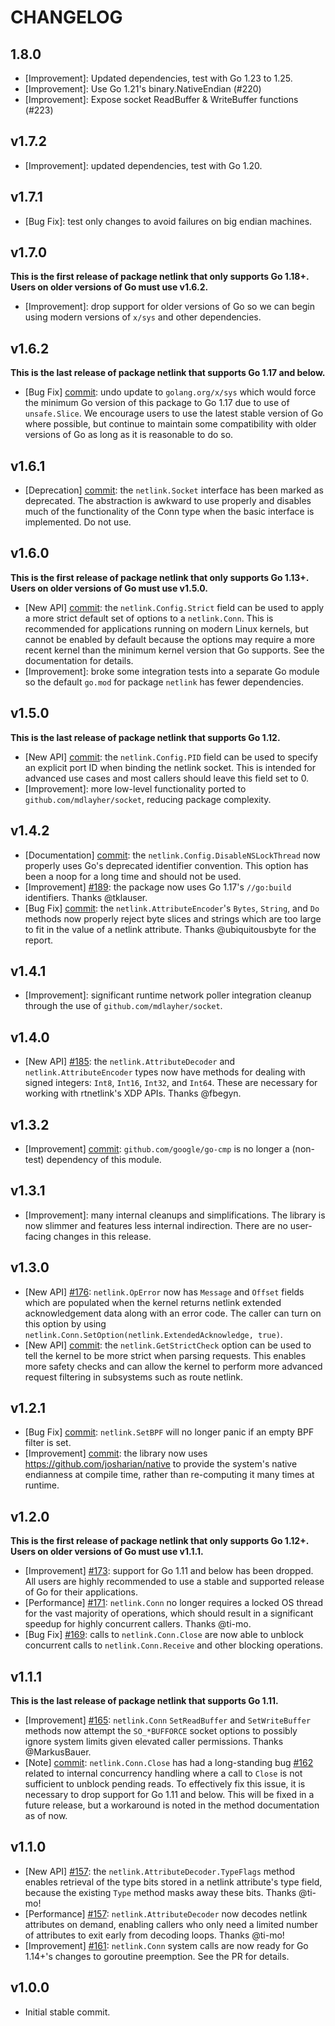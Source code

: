 # CHANGELOG

## 1.8.0

- [Improvement]: Updated dependencies, test with Go 1.23 to 1.25.
- [Improvement]: Use Go 1.21's binary.NativeEndian (#220)
- [Improvement]: Expose socket ReadBuffer & WriteBuffer functions (#223)

## v1.7.2

- [Improvement]: updated dependencies, test with Go 1.20.

## v1.7.1

- [Bug Fix]: test only changes to avoid failures on big endian machines.

## v1.7.0

**This is the first release of package netlink that only supports Go 1.18+.
Users on older versions of Go must use v1.6.2.**

- [Improvement]: drop support for older versions of Go so we can begin using
  modern versions of `x/sys` and other dependencies.

## v1.6.2

**This is the last release of package netlink that supports Go 1.17 and below.**

- [Bug Fix] [commit](https://github.com/mdlayher/netlink/commit/9f7f860d9865069cd1a6b4dee32a3095f0b841fc):
  undo update to `golang.org/x/sys` which would force the minimum Go version of
  this package to Go 1.17 due to use of `unsafe.Slice`. We encourage users to
  use the latest stable version of Go where possible, but continue to maintain
  some compatibility with older versions of Go as long as it is reasonable to do
  so.

## v1.6.1

- [Deprecation] [commit](https://github.com/mdlayher/netlink/commit/d1b69ea8697d721415c259ef8513ab699c6d3e96): 
  the `netlink.Socket` interface has been marked as deprecated. The abstraction
  is awkward to use properly and disables much of the functionality of the Conn
  type when the basic interface is implemented. Do not use.

## v1.6.0

**This is the first release of package netlink that only supports Go 1.13+.
Users on older versions of Go must use v1.5.0.**

- [New API] [commit](https://github.com/mdlayher/netlink/commit/ad9e2c41caa993e3f4b68831d6cb2cb05818275d):
  the `netlink.Config.Strict` field can be used to apply a more strict default
  set of options to a `netlink.Conn`. This is recommended for applications
  running on modern Linux kernels, but cannot be enabled by default because the
  options may require a more recent kernel than the minimum kernel version that
  Go supports. See the documentation for details.
- [Improvement]: broke some integration tests into a separate Go module so the
  default `go.mod` for package `netlink` has fewer dependencies.

## v1.5.0

**This is the last release of package netlink that supports Go 1.12.**

- [New API] [commit](https://github.com/mdlayher/netlink/commit/53a1c10065e51077659ceedf921c8f0807abe8c0):
  the `netlink.Config.PID` field can be used to specify an explicit port ID when
  binding the netlink socket. This is intended for advanced use cases and most
  callers should leave this field set to 0.
- [Improvement]: more low-level functionality ported to
  `github.com/mdlayher/socket`, reducing package complexity.

## v1.4.2

- [Documentation] [commit](https://github.com/mdlayher/netlink/commit/177e6364fb170d465d681c7c8a6283417a6d3e49):
  the `netlink.Config.DisableNSLockThread` now properly uses Go's deprecated
  identifier convention. This option has been a noop for a long time and should
  not be used.
- [Improvement] [#189](https://github.com/mdlayher/netlink/pull/189): the
  package now uses Go 1.17's `//go:build` identifiers. Thanks @tklauser.
- [Bug Fix]
  [commit](https://github.com/mdlayher/netlink/commit/fe6002e030928bd1f2a446c0b6c65e8f2df4ed5e):
  the `netlink.AttributeEncoder`'s `Bytes`, `String`, and `Do` methods now
  properly reject byte slices and strings which are too large to fit in the
  value of a netlink attribute. Thanks @ubiquitousbyte for the report.

## v1.4.1

- [Improvement]: significant runtime network poller integration cleanup through
  the use of `github.com/mdlayher/socket`.

## v1.4.0

- [New API] [#185](https://github.com/mdlayher/netlink/pull/185): the
  `netlink.AttributeDecoder` and `netlink.AttributeEncoder` types now have
  methods for dealing with signed integers: `Int8`, `Int16`, `Int32`, and
  `Int64`. These are necessary for working with rtnetlink's XDP APIs. Thanks
  @fbegyn.

## v1.3.2

- [Improvement]
  [commit](https://github.com/mdlayher/netlink/commit/ebc6e2e28bcf1a0671411288423d8116ff924d6d):
  `github.com/google/go-cmp` is no longer a (non-test) dependency of this module.

## v1.3.1

- [Improvement]: many internal cleanups and simplifications. The library is now
  slimmer and features less internal indirection. There are no user-facing
  changes in this release.

## v1.3.0

- [New API] [#176](https://github.com/mdlayher/netlink/pull/176):
  `netlink.OpError` now has `Message` and `Offset` fields which are populated
  when the kernel returns netlink extended acknowledgement data along with an
  error code. The caller can turn on this option by using
  `netlink.Conn.SetOption(netlink.ExtendedAcknowledge, true)`.
- [New API]
  [commit](https://github.com/mdlayher/netlink/commit/beba85e0372133b6d57221191d2c557727cd1499):
  the `netlink.GetStrictCheck` option can be used to tell the kernel to be more
  strict when parsing requests. This enables more safety checks and can allow
  the kernel to perform more advanced request filtering in subsystems such as
  route netlink.

## v1.2.1

- [Bug Fix]
  [commit](https://github.com/mdlayher/netlink/commit/d81418f81b0bfa2465f33790a85624c63d6afe3d):
  `netlink.SetBPF` will no longer panic if an empty BPF filter is set.
- [Improvement]
  [commit](https://github.com/mdlayher/netlink/commit/8014f9a7dbf4fd7b84a1783dd7b470db9113ff36):
  the library now uses https://github.com/josharian/native to provide the
  system's native endianness at compile time, rather than re-computing it many
  times at runtime.

## v1.2.0

**This is the first release of package netlink that only supports Go 1.12+.
Users on older versions of Go must use v1.1.1.**

- [Improvement] [#173](https://github.com/mdlayher/netlink/pull/173): support
  for Go 1.11 and below has been dropped. All users are highly recommended to
  use a stable and supported release of Go for their applications.
- [Performance] [#171](https://github.com/mdlayher/netlink/pull/171):
  `netlink.Conn` no longer requires a locked OS thread for the vast majority of
  operations, which should result in a significant speedup for highly concurrent
  callers. Thanks @ti-mo.
- [Bug Fix] [#169](https://github.com/mdlayher/netlink/pull/169): calls to
  `netlink.Conn.Close` are now able to unblock concurrent calls to
  `netlink.Conn.Receive` and other blocking operations.

## v1.1.1

**This is the last release of package netlink that supports Go 1.11.**

- [Improvement] [#165](https://github.com/mdlayher/netlink/pull/165):
  `netlink.Conn` `SetReadBuffer` and `SetWriteBuffer` methods now attempt the
  `SO_*BUFFORCE` socket options to possibly ignore system limits given elevated
  caller permissions. Thanks @MarkusBauer.
- [Note]
  [commit](https://github.com/mdlayher/netlink/commit/c5f8ab79aa345dcfcf7f14d746659ca1b80a0ecc):
  `netlink.Conn.Close` has had a long-standing bug
  [#162](https://github.com/mdlayher/netlink/pull/162) related to internal
  concurrency handling where a call to `Close` is not sufficient to unblock
  pending reads. To effectively fix this issue, it is necessary to drop support
  for Go 1.11 and below. This will be fixed in a future release, but a
  workaround is noted in the method documentation as of now.

## v1.1.0

- [New API] [#157](https://github.com/mdlayher/netlink/pull/157): the
  `netlink.AttributeDecoder.TypeFlags` method enables retrieval of the type bits
  stored in a netlink attribute's type field, because the existing `Type` method
  masks away these bits. Thanks @ti-mo!
- [Performance] [#157](https://github.com/mdlayher/netlink/pull/157): `netlink.AttributeDecoder`
  now decodes netlink attributes on demand, enabling callers who only need a
  limited number of attributes to exit early from decoding loops. Thanks @ti-mo!
- [Improvement] [#161](https://github.com/mdlayher/netlink/pull/161): `netlink.Conn`
  system calls are now ready for Go 1.14+'s changes to goroutine preemption.
  See the PR for details.

## v1.0.0

- Initial stable commit.
